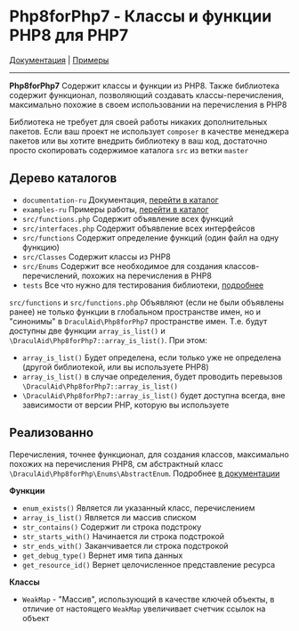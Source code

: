# Php8forPhp7 - Классы и функции PHP8 для PHP7

[Документация](documentation-ru/README.md) | [Примеры](examples-ru/README.md)

---

**Php8forPhp7** Содержит классы и функции из PHP8. Также библиотека содержит функционал, позволяющий создавать
классы-перечисления, максимально похожие в своем использовании на перечисления в PHP8

Библиотека не требует для своей работы никаких дополнительных пакетов. Если ваш проект не использует `composer`
в качестве менеджера пакетов или вы хотите внедрить библиотеку в ваш код, достаточно просто скопировать
содержимое каталога `src` из ветки `master`

## Дерево каталогов

* `documentation-ru` Документация, [перейти в каталог](documentation-ru/README.md)
* `examples-ru` Примеры работы, [перейти в каталог](examples-ru/README.md)
* `src/functions.php` Содержит объявление всех функций
* `src/interfaces.php` Содержит объявление всех интерфейсов
* `src/functions` Содержит определение функций (один файл на одну функцию)
* `src/Classes` Содержит классы из PHP8
* `src/Enums` Содержит все необходимое для создания классов-перечислений, похожих на перечисления в PHP8
* `tests` Все что нужно для тестирования библиотеки, [подробнее](tests/README.md)

`src/functions` и `src/functions.php` Объявляют (если не были объявлены ранее) не только функции в глобальном
пространстве имен, но и "синонимы" в `DraculAid\Php8forPhp7` пространстве имен. Т.е. будут доступны две функции
`array_is_list()` и `\DraculAid\Php8forPhp7::array_is_list()`. При этом:
* `array_is_list()` Будет определена, если только уже не определена (другой библиотекой, или вы используете PHP8)
* `array_is_list()` в случае определения, будет проводить перевызов `\DraculAid\Php8forPhp7::array_is_list()`
* `\DraculAid\Php8forPhp7::array_is_list()` будет доступна всегда, вне зависимости от версии PHP, которую вы используете

## Реализованно

Перечисления, точнее функционал, для создания классов, максимально похожих на перечисления PHP8, см абстрактный
класс `\DraculAid\Php8forPhp\Enums\AbstractEnum`. Подробнее [в документации](documentation-ru/enums.md)

**Функции**
* `enum_exists()` Является ли указанный класс, перечислением
* `array_is_list()` Является ли массив списком
* `str_contains()` Содержит ли строка подстроку
* `str_starts_with()` Начинается ли строка подстрокой
* `str_ends_with()` Заканчивается ли строка подстрокой
* `get_debug_type()` Вернет имя типа данных
* `get_resource_id()` Вернет целочисленное представление ресурса

**Классы**

* `WeakMap` - "Массив", использующий в качестве ключей объекты, в отличие от настоящего `WeakMap` увеличивает счетчик ссылок на объект
